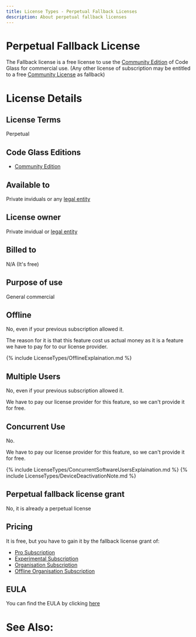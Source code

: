 ```yaml
---
title: License Types - Perpetual Fallback Licenses
description: About perpetual fallback licenses
---
```


# Perpetual Fallback License

The Fallback license is a free license to use the [Community Edition](../Editions/Community.md) of Code Glass for commercial use.
(Any other license of subscription may be entitled to a free [Community License](CommunityLicense.md) as fallback)


# License Details
## License Terms
Perpetual 

## Code Glass Editions
- [Community Edition](../Editions/Community.md)

## Available to
Private inviduals or any [legal entity](../LicenseTypes.md#legal-entity)
## License owner
Private invidual or [legal entity](../LicenseTypes/#legal-entity)
## Billed to 
N/A (It's free)
## Purpose of use
General commercial

## Offline
No, even if your previous subscription allowed it.

The reason for it is that this feature cost us actual money as it is a feature we have to pay for to our license provider.

{% include LicenseTypes/OfflineExplaination.md %}

## Multiple Users
No, even if your previous subscription allowed it.

We have to pay our license provider for this feature, so we can't provide it for free.

## Concurrent Use
No.

We have to pay our license provider for this feature, so we can't provide it for free.

{% include LicenseTypes/ConcurrentSoftwareUsersExplaination.md %}
{% include LicenseTypes/DeviceDeactivationNote.md %}

## Perpetual fallback license grant
No, it is already a perpetual license

## Pricing
It is free, but you have to gain it by the fallback license grant of:
- [Pro Subscription](ProSubscription.md)
- [Experimental Subscription](ExperimentalSubscription.md)
- [Organisation Subscription](OrganisationSubscription.md)
- [Offline Organisation Subscription](OfflineOrganisationSubscription.md)

## EULA
You can find the EULA by clicking [here](../Legal/EULA/FallbackSubscriptionAgreement.md)

# See Also:


